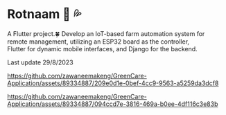 # Rotnaam 🍃 💦

A Flutter project.🍀
Develop an IoT-based farm automation system for remote management, utilizing an ESP32 board as the controller, <br />Flutter for dynamic mobile interfaces, and Django for the backend.<br />

Last update 29/8/2023

https://github.com/zawaneemakeng/GreenCare-Application/assets/89334887/209e0d1e-0bef-4cc9-9563-a5259da3dcf8

https://github.com/zawaneemakeng/GreenCare-Application/assets/89334887/094ccd7e-3816-469a-b0ee-4df116c3e83b

